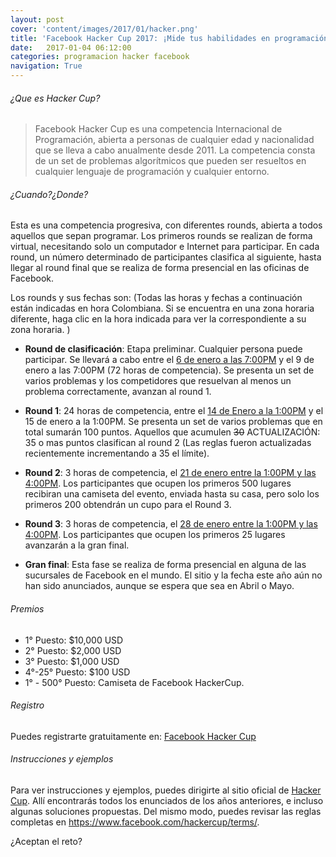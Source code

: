 ```yaml
---
layout: post
cover: 'content/images/2017/01/hacker.png'
title: 'Facebook Hacker Cup 2017: ¡Mide tus habilidades en programación!'
date:   2017-01-04 06:12:00
categories: programacion hacker facebook
navigation: True
---
```

###### ¿Que es Hacker Cup?
> Facebook Hacker Cup es una competencia Internacional de Programación, abierta a personas de cualquier edad y nacionalidad que se lleva a cabo anualmente desde 2011. La competencia consta de un set de problemas algorítmicos que pueden ser resueltos en cualquier lenguaje de programación y cualquier entorno. 

###### ¿Cuando?¿Donde?

Esta es una competencia progresiva, con diferentes rounds, abierta a todos aquellos que sepan programar. Los primeros rounds se realizan de forma virtual, necesitando solo un computador e Internet para participar. En cada round, un número determinado de participantes clasifica al siguiente, hasta llegar al round final que se realiza de forma presencial en las oficinas de Facebook. 

Los rounds y sus fechas son:
(Todas las horas y fechas a continuación están indicadas en hora Colombiana. Si se encuentra en una zona horaria diferente, haga clic en la hora indicada para ver la correspondiente a su zona horaria. )

* **Round de clasificación**: Etapa preliminar. Cualquier persona puede participar. Se llevará a cabo entre el <a href="https://www.timeanddate.com/worldclock/fixedtime.html?msg=2017+Facebook+Hacker+Cup+Online+Qualification+Round&iso=20170106T16&p1=1240" target = "_blank">6 de enero a las 7:00PM</a> y el 9 de enero a las 7:00PM (72 horas de competencia). Se presenta un set de varios problemas y los competidores que resuelvan al menos un problema correctamente, avanzan al round 1.

* **Round 1**: 24 horas de competencia, entre el <a href="https://www.timeanddate.com/worldclock/fixedtime.html?msg=2017+Facebook+Hacker+Cup+Online+Round+1&iso=20170114T10&p1=1240" target="_blank">14 de Enero a la 1:00PM</a> y el 15 de enero a la 1:00PM. Se presenta un set de varios problemas que en total sumarán 100 puntos. Aquellos que acumulen ~~30~~ ACTUALIZACIÓN: 35 o mas puntos clasifican al round 2 (Las reglas fueron actualizadas recientemente incrementando a 35 el límite).

* **Round 2**: 3 horas de competencia, el <a href="https://www.timeanddate.com/worldclock/fixedtime.html?msg=2017+Facebook+Hacker+Cup+Online+Round+2&iso=20170121T10&p1=1240&ah=3" target="_blank">21 de enero entre la 1:00PM y las 4:00PM</a>. Los participantes que ocupen los primeros 500 lugares recibiran una camiseta del evento, enviada hasta su casa, pero solo los primeros 200 obtendrán un cupo para el Round 3. 

* **Round 3**: 3 horas de competencia, el <a href="https://www.timeanddate.com/worldclock/fixedtime.html?msg=2017+Facebook+Hacker+Cup+Online+Round+3&iso=20170128T10&p1=1240&ah=3" target="_blank">28 de enero entre la 1:00PM y las 4:00PM</a>. Los participantes que ocupen los primeros 25 lugares avanzarán a la gran final.

* **Gran final**: Esta fase se realiza de forma presencial en alguna de las sucursales de Facebook en el mundo. El sitio y la fecha este año aún no han sido anunciados, aunque se espera que sea en Abril o Mayo.

###### Premios


* 1° Puesto: $10,000 USD
* 2° Puesto: $2,000 USD
* 3° Puesto: $1,000 USD
* 4°-25° Puesto: $100 USD
* 1° - 500° Puesto: Camiseta de Facebook HackerCup.

###### Registro

Puedes registrarte gratuitamente en: <a href="https://www.facebook.com/hackercup/register/" target="_blank">Facebook Hacker Cup</a>

###### Instrucciones y ejemplos

Para ver instrucciones y ejemplos, puedes dirigirte al sitio oficial de <a href="https://www.facebook.com/hackercup/" target="_blank">Hacker Cup</a>. Allí encontrarás todos los enunciados de los años anteriores, e incluso algunas soluciones propuestas. Del mismo modo, puedes revisar las reglas completas en <a href="https://www.facebook.com/hackercup/terms/" target="_blank">https://www.facebook.com/hackercup/terms/</a>.


¿Aceptan el reto?